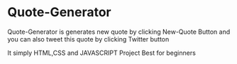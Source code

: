 # Quote-Generator

Quote-Generator is generates new quote by clicking New-Quote
Button and you can also tweet this quote by clicking Twitter button


It simply HTML,CSS and JAVASCRIPT Project
Best for beginners

